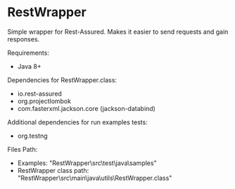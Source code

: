 # RestWrapper
Simple wrapper for Rest-Assured. Makes it easier to send requests and gain responses.

Requirements:
- Java 8+

Dependencies for RestWrapper.class:
- io.rest-assured
- org.projectlombok
- com.fasterxml.jackson.core (jackson-databind)

Additional dependencies for run examples tests:
- org.testng

Files Path:
- Examples: "RestWrapper\src\test\java\samples\"
- RestWrapper class path: "RestWrapper\src\main\java\utils\RestWrapper.class"
